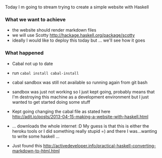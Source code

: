 Today I m going to stream trying to create a simple website with Haskell

### What we want to achieve
- the website should render markdown files
- we will use Scotty http://hackage.haskell.org/package/scotty
- ideally I would like to deploy this today but ... we'll see how it goes

### What happened 

* Cabal not up to date
* run `cabal install cabal-install`
* cabal sandbox was still not available so running again from git bash
* sandbox was just not working so I just kept going, probably means that I'm destroying this machine as a development environment but I just wanted to get started doing some stuff
* Kept going changing the cabal file as stated here http://adit.io/posts/2013-04-15-making-a-website-with-haskell.html
* ... downloads the whole internet :D My guess is that this is either the heroku tools or I did something really stupid =) and there I was...wanting to write some haskell ... 

* Just found this http://activedeveloper.info/practical-haskell-converting-markdown-to-html.html

